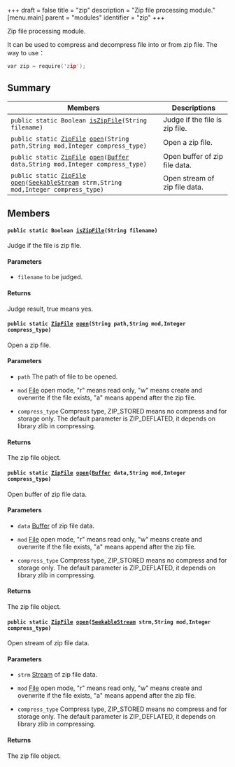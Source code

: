 +++
draft = false
title = "zip"
description = "Zip file processing module."
[menu.main]
parent = "modules"
identifier = "zip"
+++

Zip file processing module.

It can be used to compress and decompress file into or from zip file. The way to use： 
```cpp
var zip = require('zip');
```

## Summary

 Members                        | Descriptions                                
--------------------------------|---------------------------------------------
`public static Boolean `[`isZipFile`](#d7/def/namespacezip_1a78a618601555d349854b60afe4255c3c)`(String filename)`            | Judge if the file is zip file.
`public static `[`ZipFile`](#d9/d03/interfaceZipFile)` `[`open`](#d7/def/namespacezip_1a84ae51f632fd4caa5aa3a7a703479a9e)`(String path,String mod,Integer compress_type)`            | Open a zip file.
`public static `[`ZipFile`](#d9/d03/interfaceZipFile)` `[`open`](#d7/def/namespacezip_1ac95599ce45c4bdcc4ff0970db1589c67)`(`[`Buffer`](#d0/d11/classBuffer)` data,String mod,Integer compress_type)`            | Open buffer of zip file data.
`public static `[`ZipFile`](#d9/d03/interfaceZipFile)` `[`open`](#d7/def/namespacezip_1a934af06bffb9271330696b1702aad5d3)`(`[`SeekableStream`](#d6/d9c/interfaceSeekableStream)` strm,String mod,Integer compress_type)`            | Open stream of zip file data.

## Members

#### `public static Boolean `[`isZipFile`](#d7/def/namespacezip_1a78a618601555d349854b60afe4255c3c)`(String filename)` 

Judge if the file is zip file.

#### Parameters
* `filename` to be judged. 

#### Returns
Judge result, true means yes.

#### `public static `[`ZipFile`](#d9/d03/interfaceZipFile)` `[`open`](#d7/def/namespacezip_1a84ae51f632fd4caa5aa3a7a703479a9e)`(String path,String mod,Integer compress_type)` 

Open a zip file.

#### Parameters
* `path` The path of file to be opened. 

* `mod` [File](#d3/d3a/interfaceFile) open mode, "r" means read only, "w" means create and overwrite if the file exists, "a" means append after the zip file. 

* `compress_type` Compress type, ZIP_STORED means no compress and for storage only. The default parameter is ZIP_DEFLATED, it depends on library zlib in compressing. 

#### Returns
The zip file object.

#### `public static `[`ZipFile`](#d9/d03/interfaceZipFile)` `[`open`](#d7/def/namespacezip_1ac95599ce45c4bdcc4ff0970db1589c67)`(`[`Buffer`](#d0/d11/classBuffer)` data,String mod,Integer compress_type)` 

Open buffer of zip file data.

#### Parameters
* `data` [Buffer](#d0/d11/classBuffer) of zip file data. 

* `mod` [File](#d3/d3a/interfaceFile) open mode, "r" means read only, "w" means create and overwrite if the file exists, "a" means append after the zip file. 

* `compress_type` Compress type, ZIP_STORED means no compress and for storage only. The default parameter is ZIP_DEFLATED, it depends on library zlib in compressing. 

#### Returns
The zip file object.

#### `public static `[`ZipFile`](#d9/d03/interfaceZipFile)` `[`open`](#d7/def/namespacezip_1a934af06bffb9271330696b1702aad5d3)`(`[`SeekableStream`](#d6/d9c/interfaceSeekableStream)` strm,String mod,Integer compress_type)` 

Open stream of zip file data.

#### Parameters
* `strm` [Stream](#d4/dc7/interfaceStream) of zip file data. 

* `mod` [File](#d3/d3a/interfaceFile) open mode, "r" means read only, "w" means create and overwrite if the file exists, "a" means append after the zip file. 

* `compress_type` Compress type, ZIP_STORED means no compress and for storage only. The default parameter is ZIP_DEFLATED, it depends on library zlib in compressing. 

#### Returns
The zip file object.

